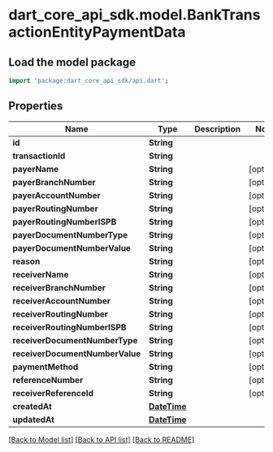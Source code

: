 # dart_core_api_sdk.model.BankTransactionEntityPaymentData

## Load the model package
```dart
import 'package:dart_core_api_sdk/api.dart';
```

## Properties
Name | Type | Description | Notes
------------ | ------------- | ------------- | -------------
**id** | **String** |  | 
**transactionId** | **String** |  | 
**payerName** | **String** |  | [optional] 
**payerBranchNumber** | **String** |  | [optional] 
**payerAccountNumber** | **String** |  | [optional] 
**payerRoutingNumber** | **String** |  | [optional] 
**payerRoutingNumberISPB** | **String** |  | [optional] 
**payerDocumentNumberType** | **String** |  | [optional] 
**payerDocumentNumberValue** | **String** |  | [optional] 
**reason** | **String** |  | [optional] 
**receiverName** | **String** |  | [optional] 
**receiverBranchNumber** | **String** |  | [optional] 
**receiverAccountNumber** | **String** |  | [optional] 
**receiverRoutingNumber** | **String** |  | [optional] 
**receiverRoutingNumberISPB** | **String** |  | [optional] 
**receiverDocumentNumberType** | **String** |  | [optional] 
**receiverDocumentNumberValue** | **String** |  | [optional] 
**paymentMethod** | **String** |  | [optional] 
**referenceNumber** | **String** |  | [optional] 
**receiverReferenceId** | **String** |  | [optional] 
**createdAt** | [**DateTime**](DateTime.md) |  | 
**updatedAt** | [**DateTime**](DateTime.md) |  | 

[[Back to Model list]](../README.md#documentation-for-models) [[Back to API list]](../README.md#documentation-for-api-endpoints) [[Back to README]](../README.md)


